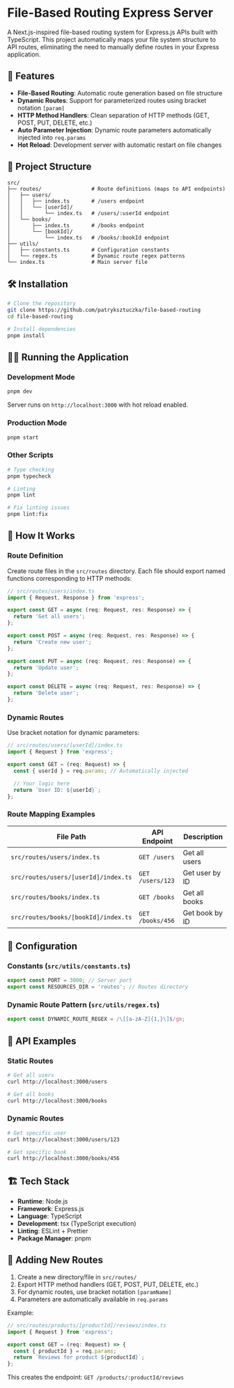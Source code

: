 # File-Based Routing Express Server

A Next.js-inspired file-based routing system for Express.js APIs built with TypeScript. This project automatically maps your file system structure to API routes, eliminating the need to manually define routes in your Express application.

## 🚀 Features

- **File-Based Routing**: Automatic route generation based on file structure
- **Dynamic Routes**: Support for parameterized routes using bracket notation `[param]`
- **HTTP Method Handlers**: Clean separation of HTTP methods (GET, POST, PUT, DELETE, etc.)
- **Auto Parameter Injection**: Dynamic route parameters automatically injected into `req.params`
- **Hot Reload**: Development server with automatic restart on file changes

## 📁 Project Structure

```
src/
├── routes/                # Route definitions (maps to API endpoints)
│   ├── users/
│   │   ├── index.ts       # /users endpoint
│   │   └── [userId]/
│   │       └── index.ts   # /users/:userId endpoint
│   └── books/
│       ├── index.ts       # /books endpoint
│       └── [bookId]/
│           └── index.ts   # /books/:bookId endpoint
├── utils/
│   ├── constants.ts       # Configuration constants
│   └── regex.ts           # Dynamic route regex patterns
└── index.ts               # Main server file
```

## 🛠️ Installation

```bash
# Clone the repository
git clone https://github.com/patryksztuczka/file-based-routing
cd file-based-routing

# Install dependencies
pnpm install
```

## 🏃‍♂️ Running the Application

### Development Mode

```bash
pnpm dev
```

Server runs on `http://localhost:3000` with hot reload enabled.

### Production Mode

```bash
pnpm start
```

### Other Scripts

```bash
# Type checking
pnpm typecheck

# Linting
pnpm lint

# Fix linting issues
pnpm lint:fix
```

## 📖 How It Works

### Route Definition

Create route files in the `src/routes` directory. Each file should export named functions corresponding to HTTP methods:

```typescript
// src/routes/users/index.ts
import { Request, Response } from 'express';

export const GET = async (req: Request, res: Response) => {
  return 'Get all users';
};

export const POST = async (req: Request, res: Response) => {
  return 'Create new user';
};

export const PUT = async (req: Request, res: Response) => {
  return 'Update user';
};

export const DELETE = async (req: Request, res: Response) => {
  return 'Delete user';
};
```

### Dynamic Routes

Use bracket notation for dynamic parameters:

```typescript
// src/routes/users/[userId]/index.ts
import { Request } from 'express';

export const GET = (req: Request) => {
  const { userId } = req.params; // Automatically injected

  // Your logic here
  return `User ID: ${userId}`;
};
```

### Route Mapping Examples

| File Path                            | API Endpoint     | Description    |
| ------------------------------------ | ---------------- | -------------- |
| `src/routes/users/index.ts`          | `GET /users`     | Get all users  |
| `src/routes/users/[userId]/index.ts` | `GET /users/123` | Get user by ID |
| `src/routes/books/index.ts`          | `GET /books`     | Get all books  |
| `src/routes/books/[bookId]/index.ts` | `GET /books/456` | Get book by ID |

## 🔧 Configuration

### Constants (`src/utils/constants.ts`)

```typescript
export const PORT = 3000; // Server port
export const RESOURCES_DIR = 'routes'; // Routes directory
```

### Dynamic Route Pattern (`src/utils/regex.ts`)

```typescript
export const DYNAMIC_ROUTE_REGEX = /\[[a-zA-Z]{1,}\]$/gm;
```

## 🎯 API Examples

### Static Routes

```bash
# Get all users
curl http://localhost:3000/users

# Get all books
curl http://localhost:3000/books
```

### Dynamic Routes

```bash
# Get specific user
curl http://localhost:3000/users/123

# Get specific book
curl http://localhost:3000/books/456
```

## 🏗️ Tech Stack

- **Runtime**: Node.js
- **Framework**: Express.js
- **Language**: TypeScript
- **Development**: tsx (TypeScript execution)
- **Linting**: ESLint + Prettier
- **Package Manager**: pnpm

## 📝 Adding New Routes

1. Create a new directory/file in `src/routes/`
2. Export HTTP method handlers (GET, POST, PUT, DELETE, etc.)
3. For dynamic routes, use bracket notation `[paramName]`
4. Parameters are automatically available in `req.params`

Example:

```typescript
// src/routes/products/[productId]/reviews/index.ts
import { Request } from 'express';

export const GET = (req: Request) => {
  const { productId } = req.params;
  return `Reviews for product ${productId}`;
};
```

This creates the endpoint: `GET /products/:productId/reviews`
